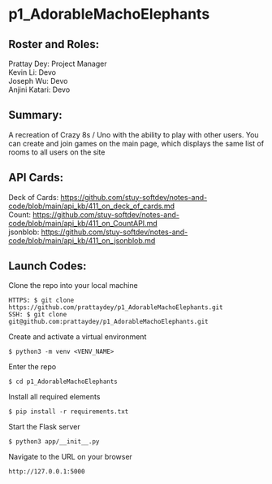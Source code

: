 # p1_AdorableMachoElephants
## Roster and Roles:
Prattay Dey:  Project Manager  
Kevin Li:  Devo  
Joseph Wu:  Devo  
Anjini Katari:  Devo
## Summary:
A recreation of Crazy 8s / Uno with the ability to play with other users. You can create and join games on the main page, which displays the same list of rooms to all users on the site

## API Cards:
Deck of Cards: https://github.com/stuy-softdev/notes-and-code/blob/main/api_kb/411_on_deck_of_cards.md  
Count: https://github.com/stuy-softdev/notes-and-code/blob/main/api_kb/411_on_CountAPI.md  
jsonblob: https://github.com/stuy-softdev/notes-and-code/blob/main/api_kb/411_on_jsonblob.md

## Launch Codes:
Clone the repo into your local machine
```
HTTPS: $ git clone https://github.com/prattaydey/p1_AdorableMachoElephants.git
SSH: $ git clone git@github.com:prattaydey/p1_AdorableMachoElephants.git
```
Create and activate a virtual environment
```
$ python3 -m venv <VENV_NAME>
```
Enter the repo
```
$ cd p1_AdorableMachoElephants
```
Install all required elements
```
$ pip install -r requirements.txt
```
Start the Flask server
```
$ python3 app/__init__.py
```
Navigate to the URL on your browser
```
http://127.0.0.1:5000
```
